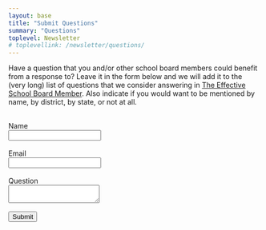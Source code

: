 ```yaml
---
layout: base
title: "Submit Questions"
summary: "Questions"
toplevel: Newsletter
# toplevellink: /newsletter/questions/
---
```


Have a question that you and/or other school board members could benefit from a response to? Leave it in the form below and we will add it to the (very long) list of questions that we consider answering in <a href="/board-member-newsletter/">The Effective School Board Member</a>. Also indicate if you would want to be mentioned by name, by district, by state, or not at all.<br/><br/>
<form action="https://formspree.io/f/xayzdydv" method="POST"> 
  Name<br/><input type="text" value="" name="name"><br/><br/>
  Email<br/><input type="text" value="" name="email"><br/><br/>
  Question<br/><textarea type="text" value="" name="message"></textarea><br/><br/>
  <button type="submit">Submit</button> 
  <input type="hidden" value="esb.com contact form" name="form">
</form>
